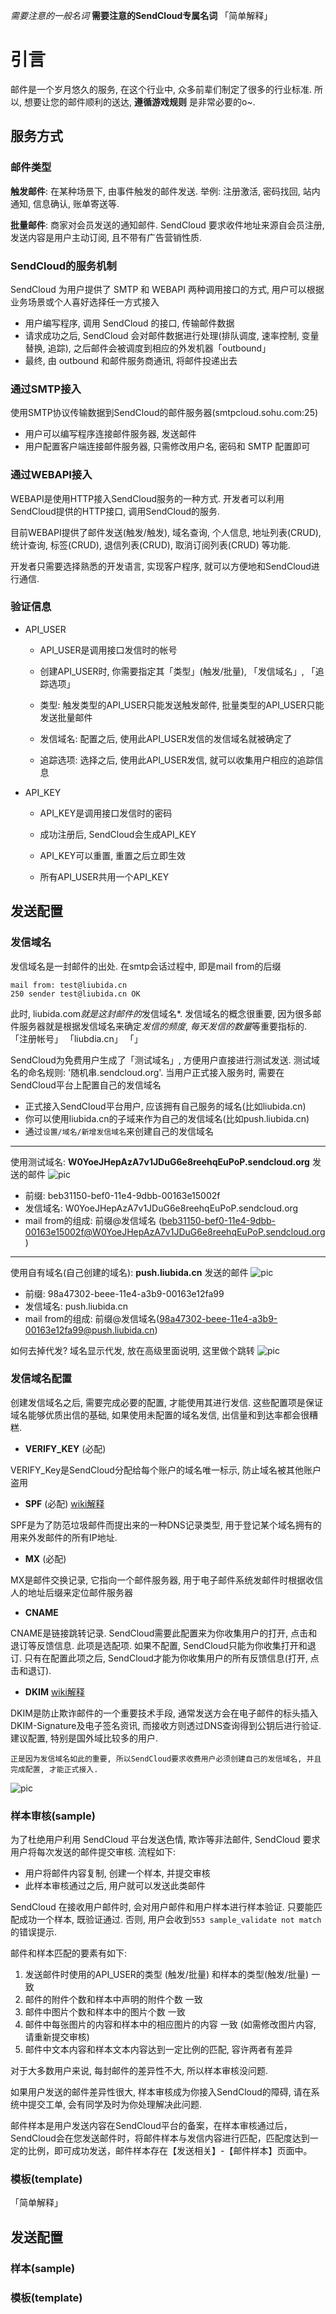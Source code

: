 

*需要注意的一般名词*
**需要注意的SendCloud专属名词**
「简单解释」

# 引言
邮件是一个岁月悠久的服务, 在这个行业中, 众多前辈们制定了很多的行业标准. 所以, 想要让您的邮件顺利的送达, **遵循游戏规则** 是非常必要的o~.

## 服务方式
### 邮件类型

**触发邮件**: 在某种场景下, 由事件触发的邮件发送. 举例: 注册激活, 密码找回, 站内通知, 信息确认, 账单寄送等.

**批量邮件**: 商家对会员发送的通知邮件. SendCloud 要求收件地址来源自会员注册, 发送内容是用户主动订阅, 且不带有广告营销性质.

### SendCloud的服务机制

SendCloud 为用户提供了 SMTP 和 WEBAPI 两种调用接口的方式, 用户可以根据业务场景或个人喜好选择任一方式接入

* 用户编写程序, 调用 SendCloud 的接口, 传输邮件数据
* 请求成功之后, SendCloud 会对邮件数据进行处理(排队调度, 速率控制, 变量替换, 追踪), 之后邮件会被调度到相应的外发机器「outbound」
* 最终, 由 outbound 和邮件服务商通讯, 将邮件投递出去

### 通过SMTP接入
使用SMTP协议传输数据到SendCloud的邮件服务器(smtpcloud.sohu.com:25)

* 用户可以编写程序连接邮件服务器, 发送邮件 
* 用户配置客户端连接邮件服务器, 只需修改用户名, 密码和 SMTP 配置即可

### 通过WEBAPI接入

WEBAPI是使用HTTP接入SendCloud服务的一种方式. 开发者可以利用SendCloud提供的HTTP接口, 调用SendCloud的服务. 

目前WEBAPI提供了邮件发送(触发/触发), 域名查询, 个人信息, 地址列表(CRUD), 统计查询, 标签(CRUD), 退信列表(CRUD), 取消订阅列表(CRUD) 等功能. 

开发者只需要选择熟悉的开发语言, 实现客户程序, 就可以方便地和SendCloud进行通信.

### 验证信息

* API_USER

    * API_USER是调用接口发信时的帐号

    * 创建API_USER时, 你需要指定其「类型」(触发/批量), 「发信域名」, 「追踪选项」

    * 类型: 触发类型的API_USER只能发送触发邮件, 批量类型的API_USER只能发送批量邮件

    * 发信域名: 配置之后, 使用此API_USER发信的发信域名就被确定了

    * 追踪选项: 选择之后, 使用此API_USER发信, 就可以收集用户相应的追踪信息

* API_KEY

    * API_KEY是调用接口发信时的密码

    * 成功注册后, SendCloud会生成API_KEY

    * API_KEY可以重置, 重置之后立即生效

    * 所有API_USER共用一个API_KEY


## 发送配置

### 发信域名

发信域名是一封邮件的出处. 在smtp会话过程中, 即是mail from的后缀

    mail from: test@liubida.cn
    250 sender test@liubida.cn OK

此时, liubida.com*就是这封邮件的*发信域名*. 发信域名的概念很重要, 因为很多邮件服务器就是根据发信域名来确定*发信的频度*, *每天发信的数量*等重要指标的.
「注册帐号」
「liubdia.cn」
「」

SendCloud为免费用户生成了「测试域名」, 方便用户直接进行测试发送. 测试域名的命名规则: '随机串.sendcloud.org'.
当用户正式接入服务时, 需要在SendCloud平台上配置自己的发信域名

* 正式接入SendCloud平台用户, 应该拥有自己服务的域名(比如liubida.cn)
* 你可以使用liubida.cn的子域来作为自己的发信域名(比如push.liubida.cn)
* 通过`设置/域名/新增发信域名`来创建自己的发信域名

***

使用测试域名: **W0YoeJHepAzA7v1JDuG6e8reehqEuPoP.sendcloud.org** 发送的邮件
![pic](../resources/domain_test.png)

* 前缀: beb31150-bef0-11e4-9dbb-00163e15002f
* 发信域名: W0YoeJHepAzA7v1JDuG6e8reehqEuPoP.sendcloud.org
* mail from的组成: 前缀@发信域名 (beb31150-bef0-11e4-9dbb-00163e15002f@W0YoeJHepAzA7v1JDuG6e8reehqEuPoP.sendcloud.org)

***

使用自有域名(自己创建的域名): **push.liubida.cn** 发送的邮件
![pic](../resources/domain_liubida.cn.png)

* 前缀: 98a47302-beee-11e4-a3b9-00163e12fa99
* 发信域名: push.liubida.cn
* mail from的组成: 前缀@发信域名(98a47302-beee-11e4-a3b9-00163e12fa99@push.liubida.cn)

如何去掉代发? 域名显示代发, 放在高级里面说明, 这里做个跳转
![pic](../resources/domain_push.liubida.cn.png)

### 发信域名配置

创建发信域名之后, 需要完成必要的配置, 才能使用其进行发信. 这些配置项是保证域名能够优质出信的基础, 如果使用未配置的域名发信, 出信量和到达率都会很糟糕.

* **VERIFY_KEY** (必配)

VERIFY_Key是SendCloud分配给每个账户的域名唯一标示, 防止域名被其他账户盗用

* **SPF** (必配) [wiki解释](http://zh.wikipedia.org/wiki/Sender_Policy_Framework)

SPF是为了防范垃圾邮件而提出来的一种DNS记录类型, 用于登记某个域名拥有的用来外发邮件的所有IP地址.

* **MX** (必配)

MX是邮件交换记录, 它指向一个邮件服务器, 用于电子邮件系统发邮件时根据收信人的地址后缀来定位邮件服务器

* **CNAME**

CNAME是链接跳转记录. SendCloud需要此配置来为你收集用户的打开, 点击和退订等反馈信息. 
此项是选配项. 如果不配置, SendCloud只能为你收集打开和退订. 只有在配置此项之后, SendCloud才能为你收集用户的所有反馈信息(打开, 点击和退订).

* **DKIM**  [wiki解释](http://zh.wikipedia.org/wiki/DKIM)

DKIM是防止欺诈邮件的一个重要技术手段, 通常发送方会在电子邮件的标头插入DKIM-Signature及电子签名资讯, 而接收方则透过DNS查询得到公钥后进行验证. 建议配置, 特别是国外域比较多的用户.

`正是因为发信域名如此的重要, 所以SendCloud要求收费用户必须创建自己的发信域名, 并且完成配置, 才能正式接入.`

![pic](../resources/9.png)

### 样本审核(sample)

为了杜绝用户利用 SendCloud 平台发送色情, 欺诈等非法邮件, SendCloud 要求用户将每次发送的邮件提交审核. 流程如下:

* 用户将邮件内容复制, 创建一个样本, 并提交审核
* 此样本审核通过之后, 用户就可以发送此类邮件

SendCloud 在接收用户邮件时, 会对用户邮件和用户样本进行样本验证. 只要能匹配成功一个样本, 既验证通过. 否则, 用户会收到`553 sample_validate not match`的错误提示.

邮件和样本匹配的要素有如下:

1. 发送邮件时使用的API_USER的类型 (触发/批量) 和样本的类型(触发/批量) 一致
2. 邮件的附件个数和样本中声明的附件个数 一致
3. 邮件中图片个数和样本中的图片个数 一致
4. 邮件中每张图片的内容和样本中的相应图片的内容 一致 (如需修改图片内容, 请重新提交审核)
5. 邮件中文本内容和样本文本内容达到一定比例的匹配, 容许两者有差异

对于大多数用户来说, 每封邮件的差异性不大, 所以样本审核没问题. 

如果用户发送的邮件差异性很大, 样本审核成为你接入SendCloud的障碍, 请在系统中提交工单, 会有同学及时为你处理解决此问题.

邮件样本是用户发送内容在SendCloud平台的备案，在样本审核通过后，SendCloud会在您发送邮件时，将邮件样本与发信内容进行匹配，匹配度达到一定的比例，即可成功发送，邮件样本存在【发送相关】-【邮件样本】页面中。


### 模板(template)

「简单解释」
## 发送配置

### 样本(sample)
### 模板(template)


